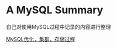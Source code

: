 # A MySQL Summary

自己对使用MySQL过程中记录的内容进行整理

[MySQL优化，集群，存储过程](https://www.aliyun.com/jiaocheng/1109737.html)
